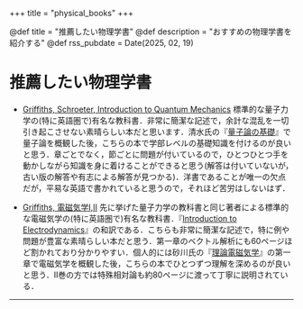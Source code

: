 +++
title = "physical_books"
+++

@def title = "推薦したい物理学書"
@def description = "おすすめの物理学書を紹介する"
@def rss_pubdate = Date(2025, 02, 19)

# 推薦したい物理学書

* [Griffiths, Schroeter, Introduction to Quantum Mechanics](https://www.cambridge.org/highereducation/books/introduction-to-quantum-mechanics/990799CA07A83FC5312402AF6860311E#overview)
    標準的な量子力学の(特に英語圏で)有名な教科書．非常に簡潔な記述で，余計な混乱を一切引き起こさせない素晴らしい本だと思います．清水氏の『[量子論の基礎](https://www.saiensu.co.jp/search/?isbn=978-4-7819-1062-8&y=2004)』で量子論を概観した後，こちらの本で学部レベルの基礎知識を付けるのが良いと思う．章ごとでなく，節ごとに問題が付いているので，ひとつひとつ手を動かしながら知識を身に着けることができると思う(解答は付いていないが，古い版の解答や有志による解答が見つかる)．洋書であることが唯一の欠点だが，平易な英語で書かれていると思うので，それほど苦労はしないはず．

* [Griffiths, 電磁気学I,II](https://www.maruzen-publishing.co.jp/book/b10120449.html)
    先に挙げた量子力学の教科書と同じ著者による標準的な電磁気学の(特に英語圏で)有名な教科書．『[Introduction to Electrodynamics](https://www.cambridge.org/highereducation/books/introduction-to-electrodynamics/3AB220820DBB628E5A43D52C4B011ED4#overview)』の和訳である．こちらも非常に簡潔な記述で，特に例や問題が豊富な素晴らしい本だと思う．第一章のベクトル解析にも60ページほど割かれており分かりやすい．個人的には砂川氏の『[理論電磁気学](https://www.kinokuniya.co.jp/f/dsg-01-9784314008549)』の第一章で電磁気学を概観した後，こちらの本でひとつずつ理解を深めるのが良いと思う．II巻の方では特殊相対論も約80ページに渡って丁寧に説明されている．

---